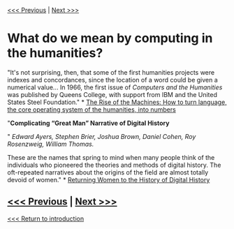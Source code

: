 
[<<< Previous](cloud-vs-local.md) | [Next >>>](which-lang.md)

# What do we mean by computing in the humanities? 

"It's not surprising, then, that some of the first humanities projects were indexes and concordances, since the location of a word could be given a numerical value... In 1966, the first issue of *Computers and the Humanities* was published by Queens College, with support from IBM and the United States Steel Foundation." 
    * [The Rise of the Machines: How to turn language, the core operating system of the humanities, into numbers](https://www.neh.gov/humanities/2013/julyaugust/feature/the-rise-the-machines)

"**Complicating “Great Man” Narrative of Digital History** 

" *Edward Ayers, Stephen Brier, Joshua Brown, Daniel Cohen, Roy Rosenzweig, William Thomas.*

These are the names that spring to mind when many people think of the individuals who pioneered the theories and methods of digital history. The oft-repeated narratives about the origins of the field are almost totally devoid of women." 
    * [Returning Women to the History of Digital History](https://www.6floors.org/bracket/2016/03/07/returning-women-to-the-history-of-digital-history/)


[<<< Previous](cloud-vs-local.md) | [Next >>>](which-lang.md)
-----

[<<< Return to introduction](https://github.com/SouthernMethodistUniversity/coding)
